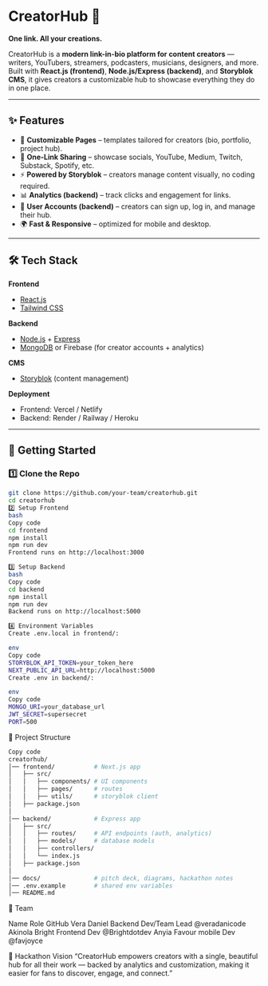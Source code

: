 # CreatorHub 🚀  
**One link. All your creations.**  

CreatorHub is a **modern link-in-bio platform for content creators** — writers, YouTubers, streamers, podcasters, musicians, designers, and more.  
Built with **React.js (frontend)**, **Node.js/Express (backend)**, and **Storyblok CMS**, it gives creators a customizable hub to showcase everything they do in one place.  

---

## ✨ Features  
- 🎨 **Customizable Pages** – templates tailored for creators (bio, portfolio, project hub).  
- 🔗 **One-Link Sharing** – showcase socials, YouTube, Medium, Twitch, Substack, Spotify, etc.  
- ⚡ **Powered by Storyblok** – creators manage content visually, no coding required.  
- 📊 **Analytics (backend)** – track clicks and engagement for links.  
- 🔐 **User Accounts (backend)** – creators can sign up, log in, and manage their hub.  
- 🌍 **Fast & Responsive** – optimized for mobile and desktop.  

---

## 🛠 Tech Stack  

**Frontend**  
- [React.js](https://reactjs.org/)  
- [Tailwind CSS](https://tailwindcss.com/)  

**Backend**  
- [Node.js](https://nodejs.org/) + [Express](https://expressjs.com/)  
- [MongoDB](https://www.mongodb.com/) or Firebase (for creator accounts + analytics)  

**CMS**  
- [Storyblok](https://www.storyblok.com/) (content management)  

**Deployment**  
- Frontend: Vercel / Netlify  
- Backend: Render / Railway / Heroku  

---

## 🚀 Getting Started  

### 1️⃣ Clone the Repo  
```bash
git clone https://github.com/your-team/creatorhub.git
cd creatorhub
2️⃣ Setup Frontend
bash
Copy code
cd frontend
npm install
npm run dev
Frontend runs on http://localhost:3000

3️⃣ Setup Backend
bash
Copy code
cd backend
npm install
npm run dev
Backend runs on http://localhost:5000

4️⃣ Environment Variables
Create .env.local in frontend/:

env
Copy code
STORYBLOK_API_TOKEN=your_token_here
NEXT_PUBLIC_API_URL=http://localhost:5000
Create .env in backend/:

env
Copy code
MONGO_URI=your_database_url
JWT_SECRET=supersecret
PORT=500
```
📂 Project Structure
```bash
Copy code
creatorhub/
│── frontend/           # Next.js app
│   ├── src/
│   │   ├── components/ # UI components
│   │   ├── pages/      # routes
│   │   ├── utils/      # storyblok client
│   ├── package.json
│
│── backend/            # Express app
│   ├── src/
│   │   ├── routes/     # API endpoints (auth, analytics)
│   │   ├── models/     # database models
│   │   ├── controllers/
│   │   └── index.js
│   ├── package.json
│
│── docs/               # pitch deck, diagrams, hackathon notes
│── .env.example        # shared env variables
│── README.md 
```
👥 Team

Name	Role	GitHub
Vera Daniel	Backend Dev/Team Lead	@veradanicode
Akinola Bright	Frontend Dev	@Brightdotdev
Anyia Favour	mobile Dev	@favjoyce


🎯 Hackathon Vision
“CreatorHub empowers creators with a single, beautiful hub for all their work — backed by analytics and customization, making it easier for fans to discover, engage, and connect.”


